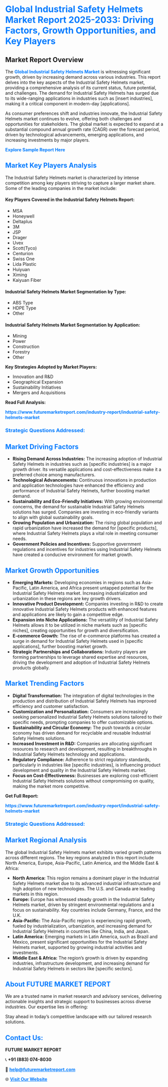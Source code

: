 <h1 style="color: #007BFF;">Global Industrial Safety Helmets Market Report 2025-2033: Driving Factors, Growth Opportunities, and Key Players</h1>

<section id="overview">
<h2>Market Report Overview</h2>
<p>The <a href="https://www.futuremarketreport.com/industry-report/industrial-safety-helmets-market" style="color: #007BFF; text-decoration: none;"><strong>Global Industrial Safety Helmets Market</strong></a> is witnessing significant growth, driven by increasing demand across various industries. This report delves into the key aspects of the Industrial Safety Helmets market, providing a comprehensive analysis of its current status, future potential, and challenges. The demand for Industrial Safety Helmets has surged due to its wide-ranging applications in industries such as [insert industries], making it a critical component in modern-day [applications].</p>
<p>As consumer preferences shift and industries innovate, the Industrial Safety Helmets market continues to evolve, offering both challenges and opportunities for stakeholders. The global market is expected to expand at a substantial compound annual growth rate (CAGR) over the forecast period, driven by technological advancements, emerging applications, and increasing investments by major players.</p>
</section>

<section id="overview">
<p><a href="https://www.futuremarketreport.com/request-sample/reportId=89315" style="color: #007BFF; text-decoration: none;"><strong>Explore Sample Report Here</strong></a></p>
</section>

<section id="key-players">
<h2 style="color: #007BFF;">Market Key Players Analysis</h2>
<p>The Industrial Safety Helmets market is characterized by intense competition among key players striving to capture a larger market share. Some of the leading companies in the market include:</p>
<h4>Key Players Covered in the Industrial Safety Helmets Report:</h4>
<ul><li>MSA</li><li>Honeywell</li><li>Deltaplus</li><li>3M</li><li>JSP</li><li>Drager</li><li>Uvex</li><li>Scott(Tyco)</li><li>Centurion</li><li>Swiss One</li><li>Lida Plastic</li><li>Huiyuan</li><li>Ximing</li><li>Kaiyuan Fiber</li></ul>
<h4>Industrial Safety Helmets Market Segmentation by Type:</h4>
<ul><li>ABS Type</li><li>HDPE Type</li><li>Other</li></ul>

<h4>Industrial Safety Helmets Market Segmentation by Application:</h4>
<ul><li>Mining</li><li>Power</li><li>Construction</li><li>Forestry</li><li>Other</li></ul>
<p><strong>Key Strategies Adopted by Market Players:</strong></p>
<ul>
<li>Innovation and R&D</li>
<li>Geographical Expansion</li>
<li>Sustainability Initiatives</li>
<li>Mergers and Acquisitions</li>
</ul>
</section>

<section>
<p><strong>Read Full Analysis: </strong></p><a href="https://www.futuremarketreport.com/industry-report/industrial-safety-helmets-market" style="color: #007BFF; text-decoration: none;"><strong>https://www.futuremarketreport.com/industry-report/industrial-safety-helmets-market</strong></a>
<h3 style="color: #007BFF;">Strategic Questions Addressed:</h3>
</section>

<section id="driving-factors">
<h2 style="color: #007BFF;">Market Driving Factors</h2>
<ul>
<li><strong>Rising Demand Across Industries:</strong> The increasing adoption of Industrial Safety Helmets in industries such as [specific industries] is a major growth driver. Its versatile applications and cost-effectiveness make it a preferred choice among manufacturers.</li>
<li><strong>Technological Advancements:</strong> Continuous innovations in production and application technologies have enhanced the efficiency and performance of Industrial Safety Helmets, further boosting market demand.</li>
<li><strong>Sustainability and Eco-Friendly Initiatives:</strong> With growing environmental concerns, the demand for sustainable Industrial Safety Helmets solutions has surged. Companies are investing in eco-friendly variants to align with global sustainability goals.</li>
<li><strong>Growing Population and Urbanization:</strong> The rising global population and rapid urbanization have increased the demand for [specific products], where Industrial Safety Helmets plays a vital role in meeting consumer needs.</li>
<li><strong>Government Policies and Incentives:</strong> Supportive government regulations and incentives for industries using Industrial Safety Helmets have created a conducive environment for market growth.</li>
</ul>
</section>

<section id="growth-opportunities">
<h2 style="color: #007BFF;">Market Growth Opportunities</h2>
<ul>
<li><strong>Emerging Markets:</strong> Developing economies in regions such as Asia-Pacific, Latin America, and Africa present untapped potential for the Industrial Safety Helmets market. Increasing industrialization and urbanization in these regions are key growth drivers.</li>
<li><strong>Innovative Product Development:</strong> Companies investing in R&D to create innovative Industrial Safety Helmets products with enhanced features and applications are likely to gain a competitive edge.</li>
<li><strong>Expansion into Niche Applications:</strong> The versatility of Industrial Safety Helmets allows it to be utilized in niche markets such as [specific niches], creating opportunities for growth and diversification.</li>
<li><strong>E-commerce Growth:</strong> The rise of e-commerce platforms has created a surge in demand for Industrial Safety Helmets used in [specific applications], further boosting market growth.</li>
<li><strong>Strategic Partnerships and Collaborations:</strong> Industry players are forming partnerships to leverage shared expertise and resources, driving the development and adoption of Industrial Safety Helmets products globally.</li>
</ul>
</section>

<section id="trending-factors">
<h2 style="color: #007BFF;">Market Trending Factors</h2>
<ul>
<li><strong>Digital Transformation:</strong> The integration of digital technologies in the production and distribution of Industrial Safety Helmets has improved efficiency and customer satisfaction.</li>
<li><strong>Customization and Personalization:</strong> Consumers are increasingly seeking personalized Industrial Safety Helmets solutions tailored to their specific needs, prompting companies to offer customizable options.</li>
<li><strong>Sustainability and Circular Economy:</strong> The push towards a circular economy has driven demand for recyclable and reusable Industrial Safety Helmets solutions.</li>
<li><strong>Increased Investment in R&D:</strong> Companies are allocating significant resources to research and development, resulting in breakthroughs in Industrial Safety Helmets technology and applications.</li>
<li><strong>Regulatory Compliance:</strong> Adherence to strict regulatory standards, particularly in industries like [specific industries], is influencing product development and quality in the Industrial Safety Helmets market.</li>
<li><strong>Focus on Cost-Effectiveness:</strong> Businesses are exploring cost-efficient Industrial Safety Helmets solutions without compromising on quality, making the market more competitive.</li>
</ul>
</section>

<section>
<p><strong>Get Full Report: </strong></p><a href="https://www.futuremarketreport.com/industry-report/industrial-safety-helmets-market" style="color: #007BFF; text-decoration: none;"><strong>https://www.futuremarketreport.com/industry-report/industrial-safety-helmets-market</strong></a>
<h3 style="color: #007BFF;">Strategic Questions Addressed:</h3>
</section>


<section id="regional-analysis">
<h2 style="color: #007BFF;">Market Regional Analysis</h2>
<p>The global Industrial Safety Helmets market exhibits varied growth patterns across different regions. The key regions analyzed in this report include North America, Europe, Asia-Pacific, Latin America, and the Middle East & Africa:</p>
<ul>
<li><strong>North America:</strong> This region remains a dominant player in the Industrial Safety Helmets market due to its advanced industrial infrastructure and high adoption of new technologies. The U.S. and Canada are leading markets in this region.</li>
<li><strong>Europe:</strong> Europe has witnessed steady growth in the Industrial Safety Helmets market, driven by stringent environmental regulations and a focus on sustainability. Key countries include Germany, France, and the U.K.</li>
<li><strong>Asia-Pacific:</strong> The Asia-Pacific region is experiencing rapid growth, fueled by industrialization, urbanization, and increasing demand for Industrial Safety Helmets in countries like China, India, and Japan.</li>
<li><strong>Latin America:</strong> Emerging markets in Latin America, such as Brazil and Mexico, present significant opportunities for the Industrial Safety Helmets market, supported by growing industrial activities and investments.</li>
<li><strong>Middle East & Africa:</strong> The region’s growth is driven by expanding industries, infrastructure development, and increasing demand for Industrial Safety Helmets in sectors like [specific sectors].</li>
</ul>
</section>

<footer>
<h2 style="color: #007BFF;">About FUTURE MARKET REPORT</h2>
<p>We are a trusted name in market research and advisory services, delivering actionable insights and strategic support to businesses across diverse industries. Our expertise lies in offering:</p>

<p>Stay ahead in today’s competitive landscape with our tailored research solutions.</p>

<h2 style="color: #007BFF;">Contact Us:</h2>
<p><strong>FUTURE MARKET REPORT</strong></p>
<p>📞 <strong>+91 (883) 074-8030</strong></p>
<p>📧 <strong><a href="mailto:help@futuremarketreport.com" style="color: #007BFF;">help@futuremarketreport.com</a></strong></p>
<p>🌐 <strong><a href="https://www.futuremarketreport.com/" style="color: #007BFF;">Visit Our Website</a></strong></p>
</footer>